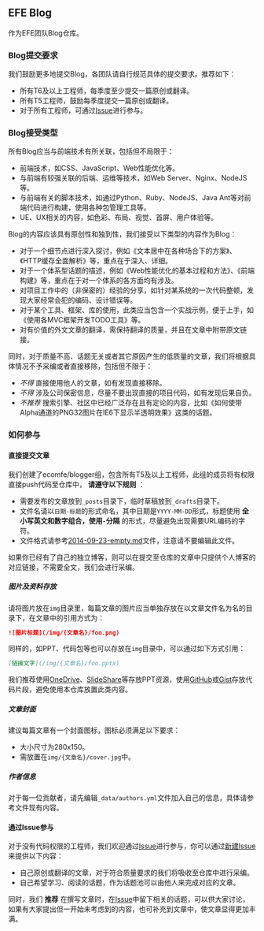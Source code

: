 ## EFE Blog

作为EFE团队Blog仓库。

### Blog提交要求

我们鼓励更多地提交Blog，各团队请自行规范具体的提交要求。推荐如下：

- 所有T6及以上工程师，每季度至少提交一篇原创或翻译。
- 所有T5工程师，鼓励每季度提交一篇原创或翻译。
- 对于所有工程师，可通过[Issue](https://github.com/ecomfe/blog/issues)进行参与。

### Blog接受类型

所有Blog应当与前端技术有所关联，包括但不局限于：

- 前端技术，如CSS、JavaScript、Web性能优化等。
- 与前端有较强关联的后端、运维等技术，如Web Server、Nginx、NodeJS等。
- 与前端有关的脚本技术，如通过Python、Ruby、NodeJS、Java Ant等对前端代码进行构建，使用各种包管理工具等。
- UE、UX相关的内容，如色彩、布局、视觉、首屏、用户体验等。

Blog的内容应该具有原创性和独到性，我们接受以下类型的内容作为Blog：

- 对于一个细节点进行深入探讨，例如《文本居中在各种场合下的方案》、《HTTP缓存全面解析》等，重点在于深入、详细。
- 对于一个体系型话题的描述，例如《Web性能优化的基本过程和方法》、《前端构建》等，重点在于对一个体系的各方面均有涉及。
- 对项目工作中的（非保密的）经验的分享，如针对某系统的一次代码整顿，发现大家经常会犯的编码、设计错误等。
- 对于某个工具、框架、库的使用，此类应当包含一个实战示例，便于上手，如《使用各MVC框架开发TODO工具》等。
- 对有价值的外文文章的翻译，需保持翻译的质量，并且在文章中附带原文链接。

同时，对于质量不高、话题无关或者其它原因产生的低质量的文章，我们将根据具体情况不予采编或者直接移除，包括但不限于：

- *不得* 直接使用他人的文章，如有发现直接移除。
- *不得* 涉及公司保密信息，尽量不要出现直接的项目代码，如有发现后果自负。
- *不推荐* 搜索引擎、社区中已经广泛存在且有定论的内容，比如《如何使带Alpha通道的PNG32图片在IE6下显示半透明效果》这类的话题。

### 如何参与

#### 直接提交文章

我们创建了ecomfe/blogger组，包含所有T5及以上工程师，此组的成员将有权限直接push代码至仓库中， **请遵守以下规则** ：

- 需要发布的文章放到`_posts`目录下，临时草稿放到`_drafts`目录下。
- 文件名请以`日期-标题`的形式命名，其中日期是`YYYY-MM-DD`形式，标题使用 **全小写英文和数字组合，使用`-`分隔** 的形式，尽量避免出现需要URL编码的字符。
- 文件格式请参考[2014-09-23-empty.md](https://github.com/ecomfe/blog/blob/master/_posts/2014-09-23-empty.md)文件，注意请不要编辑此文件。

如果你已经有了自己的独立博客，则可以在提交至仓库的文章中只提供个人博客的对应链接，不需要全文，我们会进行采编。

##### 图片及资料存放

请将图片放在`img`目录里，每篇文章的图片应当单独存放在以文章文件名为名的目录下，在文章中的引用方式为：

```markdown
![图片标题](/img/{文章名}/foo.png)
```

同样的，如PPT、代码包等也可以存放在`img`目录中，可以通过如下方式引用：

```markdown
[链接文字](/img/{文章名}/foo.pptx)
```

我们推荐使用[OneDrive](http://onedrive.live.com)、[SlideShare](http://slideshare.net)等存放PPT资源，使用[GitHub](https://github.com)或[Gist](https://gist.github.com)存放代码片段，避免使用本仓库放置此类内容。

##### 文章封面

建议每篇文章有一个封面图标，图标必须满足以下要求：

- 大小尺寸为280x150。
- 需放置在`img/{文章名}/cover.jpg`中。

##### 作者信息

对于每一位贡献者，请先编辑`_data/authors.yml`文件加入自己的信息，具体请参考文件现有内容。

#### 通过Issue参与

对于没有代码权限的工程师，我们欢迎通过[Issue](https://github.com/ecomfe/blog/issues)进行参与，你可以通过[新建Issue](https://github.com/ecomfe/blog/issues/new)来提供以下内容：

- 自己原创或翻译的文章，对于符合质量要求的我们将吸收至仓库中进行采编。
- 自己希望学习、阅读的话题，作为话题池可以由他人来完成对应的文章。

同时，我们 **推荐** 在撰写文章时，在[Issue](https://github.com/ecomfe/blog/issues)中留下相关的话题，可以供大家讨论，如果有大家提出但一开始未考虑到的内容，也可补充到文章中，使文章显得更加丰满。
